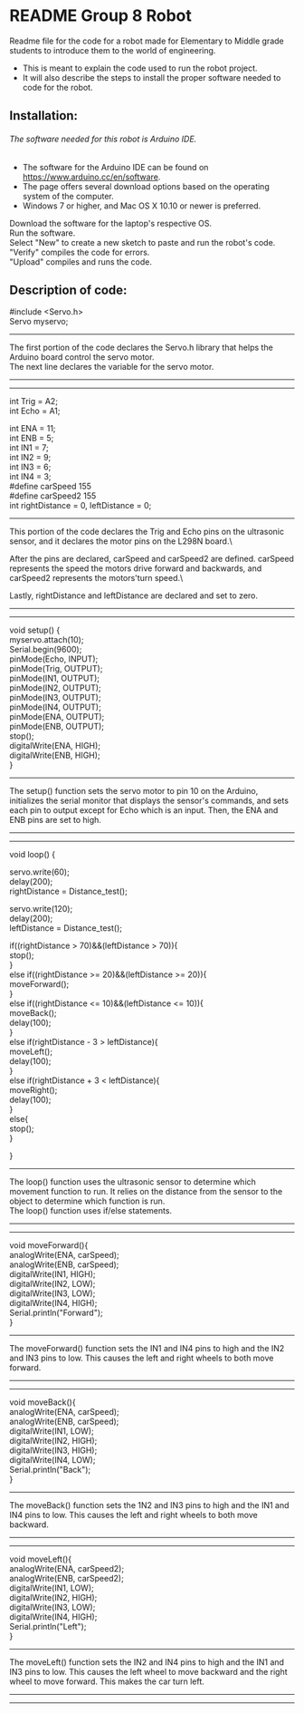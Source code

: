 # README Group 8 Robot

Readme file for the code for a robot made for Elementary to Middle grade students to introduce them to the world of engineering.

* This is meant to explain the code used to run the robot project.
* It will also describe the steps to install the proper software needed to code for the robot.

## Installation: 

###### The software needed for this robot is Arduino IDE.

* The software for the Arduino IDE can be found on https://www.arduino.cc/en/software.
* The page offers several download options based on the operating system of the computer.
* Windows 7 or higher, and Mac OS X 10.10 or newer is preferred.

Download the software for the laptop's respective OS.\
Run the software.\
Select "New" to create a new sketch to paste and run the robot's code.\
"Verify" compiles the code for errors.\
"Upload" compiles and runs the code.


## Description of code:

#include <Servo.h>\
Servo myservo;
*************************
The first portion of the code declares the Servo.h library that helps the Arduino board control the servo motor.\
The next line declares the variable for the servo motor.

*************************
*************************

int Trig = A2;\
int Echo = A1;

int ENA = 11;\
int ENB = 5;\
int IN1 = 7;\
int IN2 = 9;\
int IN3 = 6;\
int IN4 = 3;\
#define carSpeed 155\
#define carSpeed2 155\
int rightDistance = 0, leftDistance = 0;
*************************
This portion of the code declares the Trig and Echo pins on the ultrasonic sensor, and it declares the motor pins on the L298N board.\

After the pins are declared, carSpeed and carSpeed2 are defined. carSpeed represents the speed the motors drive forward and backwards, and carSpeed2 represents the motors'turn speed.\

Lastly, rightDistance and leftDistance are declared and set to zero.
*************************
*************************
void setup() {\
  myservo.attach(10);\
  Serial.begin(9600);\
  pinMode(Echo, INPUT);\
  pinMode(Trig, OUTPUT);\
  pinMode(IN1, OUTPUT);\
  pinMode(IN2, OUTPUT);\
  pinMode(IN3, OUTPUT);\
  pinMode(IN4, OUTPUT);\
  pinMode(ENA, OUTPUT);\
  pinMode(ENB, OUTPUT);\
  stop();\
  digitalWrite(ENA, HIGH);\
  digitalWrite(ENB, HIGH);\
}
*************************
The setup() function sets the servo motor to pin 10 on the Arduino, initializes the serial monitor that displays the sensor's commands, and sets each pin to output except for Echo which is an input. Then, the ENA and ENB pins are set to high.
*************************
*************************
void loop() {

  servo.write(60);\
  delay(200);\
  rightDistance = Distance_test();

  servo.write(120);\
  delay(200);\
  leftDistance = Distance_test();

  if((rightDistance > 70)&&(leftDistance > 70)){\
    stop();\
  }\
  else if((rightDistance >= 20)&&(leftDistance >= 20)){\
    moveForward();\
  }\
  else if((rightDistance <= 10)&&(leftDistance <= 10)){\
    moveBack();\
    delay(100);\
  }\
  else if(rightDistance - 3 > leftDistance){\
    moveLeft();\
    delay(100);\
  }\
  else if(rightDistance + 3 < leftDistance){\
    moveRight();\
    delay(100);\
  }\
  else{\
    stop();\
  }

}

********************************
The loop() function uses the ultrasonic sensor to determine which movement function to run. It relies on the distance from the sensor to the object to determine which function is run.\
The loop() function uses if/else statements.
********************************
********************************
void moveForward(){\
  analogWrite(ENA, carSpeed);\
  analogWrite(ENB, carSpeed);\
  digitalWrite(IN1, HIGH);\
  digitalWrite(IN2, LOW);\
  digitalWrite(IN3, LOW);\
  digitalWrite(IN4, HIGH);\
  Serial.println("Forward");\
}
*******************************
The moveForward() function sets the IN1 and IN4 pins to high and the IN2 and IN3 pins to low. This causes the left and right wheels to both move forward.
*******************************
*******************************
void moveBack(){\
  analogWrite(ENA, carSpeed);\
  analogWrite(ENB, carSpeed);\
  digitalWrite(IN1, LOW);\
  digitalWrite(IN2, HIGH);\
  digitalWrite(IN3, HIGH);\
  digitalWrite(IN4, LOW);\
  Serial.println("Back");\
}
********************************
The moveBack() function sets the 1N2 and IN3 pins to high and the IN1 and IN4 pins to low. This causes the left and right wheels to both move backward.
********************************
********************************
void moveLeft(){\
  analogWrite(ENA, carSpeed2);\
  analogWrite(ENB, carSpeed2);\
  digitalWrite(IN1, LOW);\
  digitalWrite(IN2, HIGH);\
  digitalWrite(IN3, LOW);\
  digitalWrite(IN4, HIGH);\
  Serial.println("Left");\
}
********************************
The moveLeft() function sets the IN2 and IN4 pins to high and the IN1 and IN3 pins to low. This causes the left wheel to move backward and the right wheel to move forward. This makes the car turn left.
********************************
********************************
